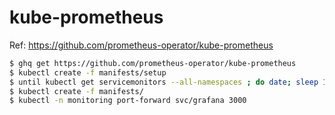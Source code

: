 # kube-prometheus
Ref: https://github.com/prometheus-operator/kube-prometheus

```bash
$ ghq get https://github.com/prometheus-operator/kube-prometheus
$ kubectl create -f manifests/setup
$ until kubectl get servicemonitors --all-namespaces ; do date; sleep 1; echo ""; done
$ kubectl create -f manifests/
$ kubectl -n monitoring port-forward svc/grafana 3000
```
